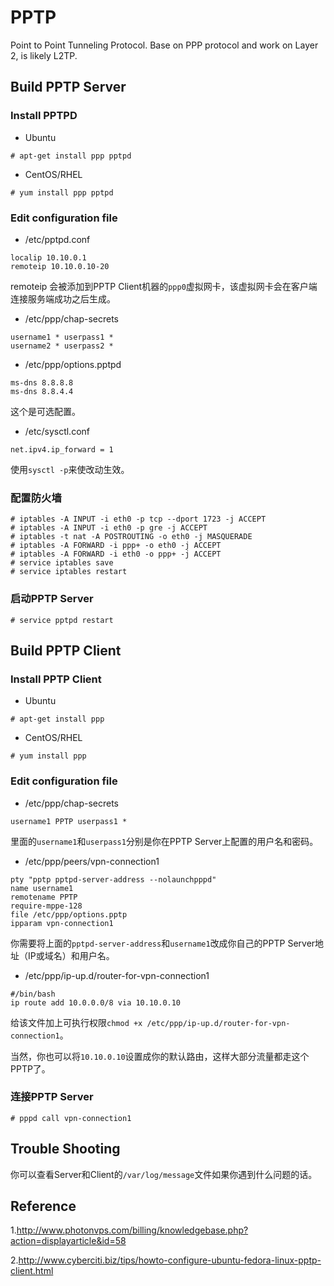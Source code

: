 # PPTP

Point to Point Tunneling Protocol. Base on PPP protocol and work on Layer 2, is likely L2TP.

## Build PPTP Server

### Install PPTPD

* Ubuntu

```
# apt-get install ppp pptpd
```

* CentOS/RHEL

```
# yum install ppp pptpd
```

### Edit configuration file

* /etc/pptpd.conf

```
localip 10.10.0.1
remoteip 10.10.0.10-20
```

remoteip 会被添加到PPTP Client机器的`ppp0`虚拟网卡，该虚拟网卡会在客户端连接服务端成功之后生成。

* /etc/ppp/chap-secrets

```
username1 * userpass1 *
username2 * userpass2 *
```

* /etc/ppp/options.pptpd

```
ms-dns 8.8.8.8
ms-dns 8.8.4.4
```

这个是可选配置。

* /etc/sysctl.conf

```
net.ipv4.ip_forward = 1
```

使用`sysctl -p`来使改动生效。

### 配置防火墙

```
# iptables -A INPUT -i eth0 -p tcp --dport 1723 -j ACCEPT
# iptables -A INPUT -i eth0 -p gre -j ACCEPT
# iptables -t nat -A POSTROUTING -o eth0 -j MASQUERADE
# iptables -A FORWARD -i ppp+ -o eth0 -j ACCEPT
# iptables -A FORWARD -i eth0 -o ppp+ -j ACCEPT
# service iptables save
# service iptables restart
```

### 启动PPTP Server

```
# service pptpd restart
```

## Build PPTP Client

### Install PPTP Client

* Ubuntu

```
# apt-get install ppp
```

* CentOS/RHEL

```
# yum install ppp
```

### Edit configuration file

* /etc/ppp/chap-secrets

```
username1 PPTP userpass1 *
```

里面的`username1`和`userpass1`分别是你在PPTP Server上配置的用户名和密码。

* /etc/ppp/peers/vpn-connection1

```
pty "pptp pptpd-server-address --nolaunchpppd"
name username1
remotename PPTP
require-mppe-128
file /etc/ppp/options.pptp
ipparam vpn-connection1
```

你需要将上面的`pptpd-server-address`和`username1`改成你自己的PPTP Server地址（IP或域名）和用户名。

* /etc/ppp/ip-up.d/router-for-vpn-connection1

```
#/bin/bash
ip route add 10.0.0.0/8 via 10.10.0.10
```

给该文件加上可执行权限`chmod +x /etc/ppp/ip-up.d/router-for-vpn-connection1`。

当然，你也可以将`10.10.0.10`设置成你的默认路由，这样大部分流量都走这个PPTP了。

### 连接PPTP Server

```
# pppd call vpn-connection1
```

## Trouble Shooting

你可以查看Server和Client的`/var/log/message`文件如果你遇到什么问题的话。

## Reference

1.<http://www.photonvps.com/billing/knowledgebase.php?action=displayarticle&id=58>

2.<http://www.cyberciti.biz/tips/howto-configure-ubuntu-fedora-linux-pptp-client.html>
